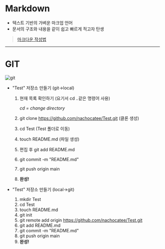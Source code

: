 # Markdown
- 텍스트 기반의 가벼운 마크업 언어
- 문서의 구조와 내용을 같이 쉽고 빠르게 적고자 탄생
  
>[마크다운 작성법](https://gist.github.com/ihoneymon/652be052a0727ad59601)

---

# GIT
  ![git](https://velog.velcdn.com/images/crosstar1228/post/969185d2-d80f-41cc-b234-f5fb71f1304e/image.png)
  
  - "Test" 저장소 만들기 (git->local)
    1. 현재 목록 확인하기 (요기서 cd ..같은 명령어 사용)
   
        *cd = change directory*

    2. git clone https://github.com/nachocatee/Test.git (클론 생성)
    3. cd Test (Test 폴더로 이동)
    4. touch README.md (파일 생성)
    5. 편집 후 git add README.md
    6. git commit -m "README.md"
    7. git push origin main
    8. **완성!**

- "Test" 저장소 만들기 (local->git)
  
  1. mkdir Test
  2. cd Test
  3. touch README.md
  4. git init
  5. git remote add origin https://github.com/nachocatee/Test.git
  6. git add README.md
  7. git commit -m "README.md"
  8. git push origin main
  9. **완성!**